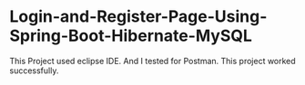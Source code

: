 # Login-and-Register-Page-Using-Spring-Boot-Hibernate-MySQL
This Project used eclipse IDE. And I tested for Postman. This project worked successfully.
